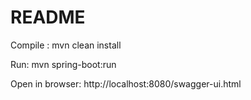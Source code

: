 # README #
Compile :
  mvn clean install
  
 Run:
   mvn spring-boot:run
   
 Open in browser: http://localhost:8080/swagger-ui.html